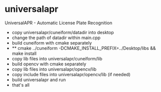# universalapr
UniversalAPR - Automatic License Plate Recognition
- copy universalapr/cuneiform/datadir into desktop
- change the path of datadir within main.cpp
- build cuneiform with cmake separately
- ** cmake ../cuneiform -DCMAKE_INSTALL_PREFIX=../Desktop/libs && make install
- copy lib files into universalapr/cuneiform/lib
- build opencv with cmake separately
- copy lib files into universalapr/opencv/lib
- copy include files into universalapr/opencv/lib (if needed)
- build universalapr and run
- that's all
